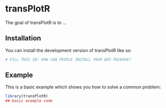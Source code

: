 
# transPlotR

<!-- badges: start -->
<!-- badges: end -->

The goal of transPlotR is to ...

## Installation

You can install the development version of transPlotR like so:

``` r
# FILL THIS IN! HOW CAN PEOPLE INSTALL YOUR DEV PACKAGE?
```

## Example

This is a basic example which shows you how to solve a common problem:

``` r
library(transPlotR)
## basic example code
```


